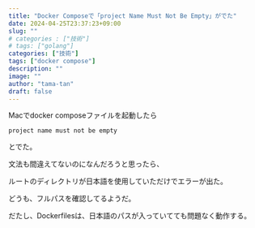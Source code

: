 ```yaml
---
title: "Docker Composeで「project Name Must Not Be Empty」がでた"
date: 2024-04-25T23:37:23+09:00
slug: ""
# categories : ["技術"]
# tags: ["golang"]
categories: ["技術"]
tags: ["docker compose"]
description: ""
image: ""
author: "tama-tan"
draft: false
---
```


Macでdocker composeファイルを起動したら

```
project name must not be empty
```

とでた。

文法も間違えてないのになんだろうと思ったら、

ルートのディレクトリが日本語を使用していただけでエラーが出た。

どうも、フルパスを確認してるようだ。

だたし、Dockerfilesは、日本語のパスが入っていてても問題なく動作する。